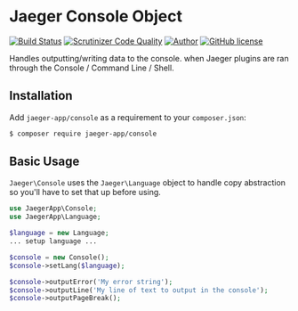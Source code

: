 # Jaeger Console Object

[![Build Status](https://travis-ci.org/jaeger-app/console.svg?branch=master)](https://travis-ci.org/jaeger-app/console)
[![Scrutinizer Code Quality](https://scrutinizer-ci.com/g/jaeger-app/console/badges/quality-score.png?b=master)](https://scrutinizer-ci.com/g/jaeger-app/console/?branch=master)
[![Author](http://img.shields.io/badge/author-@mithra62-blue.svg?style=flat-square)](https://twitter.com/mithra62)
[![GitHub license](https://img.shields.io/badge/license-MIT-blue.svg)](https://raw.githubusercontent.com/jaeger-app/bootstrap/master/LICENSE)

Handles outputting/writing data to the console. when Jaeger plugins are ran through the Console / Command Line / Shell. 

## Installation
Add `jaeger-app/console` as a requirement to your `composer.json`:

```bash
$ composer require jaeger-app/console
```

## Basic Usage

`Jaeger\Console` uses the `Jaeger\Language` object to handle copy abstraction so you'll have to set that up before using. 

```php
use JaegerApp\Console;
use JaegerApp\Language;

$language = new Language; 
... setup language ...

$console = new Console();
$console->setLang($language);

$console->outputError('My error string');
$console->outputLine('My line of text to output in the console');
$console->outputPageBreak();
```
